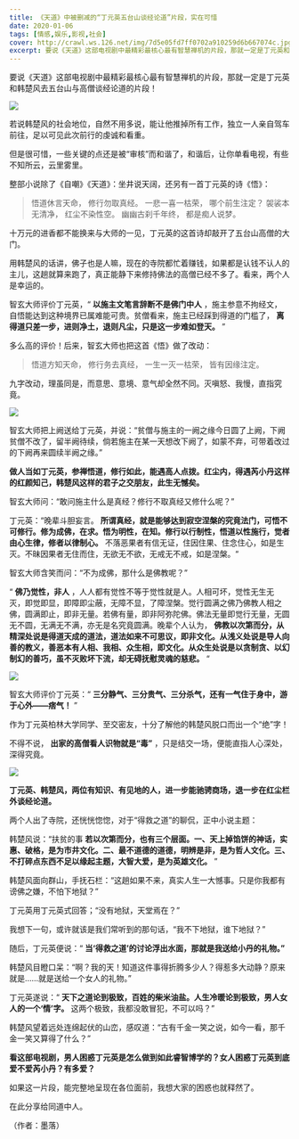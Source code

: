 ```yaml
---
title: 《天道》中被删减的“丁元英五台山谈经论道”片段，实在可惜
date: 2020-01-06
tags: [情感,娱乐,影视,社会]
cover: http://crawl.ws.126.net/img/7d5e05fd7ff0702a910259d6b667074c.jpg
excerpt: 要说《天道》这部电视剧中最精彩最核心最有智慧禅机的片段，那就一定是丁元英和韩楚风去五台山与高僧谈经论道的片段！  ![](http://crawl.ws.126.net/img/7d5e05fd7ff0702a910259d6b6670
---
```

要说《天道》这部电视剧中最精彩最核心最有智慧禅机的片段，那就一定是丁元英和韩楚风去五台山与高僧谈经论道的片段！  

![](http://crawl.ws.126.net/img/7d5e05fd7ff0702a910259d6b667074c.jpg)  

若说韩楚风的社会地位，自然不用多说，能让他推掉所有工作，独立一人亲自驾车前往，足以可见此次前行的虔诚和看重。

但是很可惜，一些关键的点还是被“审核”而和谐了，和谐后，让你单看电视，有些不知所云，云里雾里。

整部小说除了《自嘲》《天道》：坐井说天阔，还另有一首丁元英的诗《悟》：

> 悟道休言天命， 修行勿取真经。 一悲一喜一枯荣， 哪个前生注定？ 袈裟本无清净， 红尘不染性空。 幽幽古刹千年终， 都是痴人说梦。

十万元的进香都不能换来与大师的一见，丁元英的这首诗却敲开了五台山高僧的大门。

用韩楚风的话讲，佛子也是人嘛，现在的寺院都忙着赚钱，如果都是认钱不认人的主儿，这趟就算来跑了，真正能静下来修持佛法的高僧已经不多了。看来，两个人是幸运的。

智玄大师评价丁元英，“ **以施主文笔言辞断不是佛门中人** ，施主参意不拘经文，自悟能达到这种境界已属难能可贵。贫僧看来，施主已经踩到得道的门槛了，
**离得道只差一步，进则净土，退则凡尘，只是这一步难如登天。** ”

多么高的评价！后来，智玄大师也把这首《悟》做了改动：

> 悟道方知天命， 修行务去真经， 一生一灭一枯荣， 皆有因缘注定。

九字改动，理虽同是，而意思、意境、意气却全然不同。灭嗔怒、我慢，直指究竟。

![](http://crawl.ws.126.net/img/ff07f746017a1eaa4ac8b2de93b998e5.jpg)  

智玄大师把上阙送给丁元英，并说：“贫僧与施主的一阙之缘今日圆了上阙，下阙贫僧不改了，留半阙待续，倘若施主在某一天想改下阙了，如蒙不弃，可带着改过的下阙再来圆续半阙之缘。”  

**做人当如丁元英，参禅悟道，修行如此，能遇高人点拨。红尘内，得遇芮小丹这样的红颜知己，韩楚风这样的君子之交朋友，此生无憾矣。**

智玄大师问：“敢问施主什么是真经？修行不取真经又修什么呢？”

丁元英：“晚辈斗胆妄言。
**所谓真经，就是能够达到寂空涅槃的究竟法门，可悟不可修行。修为成佛，在求。悟为明性，在知。修行以行制性，悟道以性施行，觉者由心生律，修者以律制心。**
不落恶果者有信无证，住因住果、住念住心，如是生灭。不昧因果者无住而住，无欲无不欲，无戒无不戒，如是涅槃。“

智玄大师含笑而问：“不为成佛，那什么是佛教呢？”

“ **佛乃觉性，非人**
，人人都有觉性不等于觉性就是人。人相可坏，觉性无生无灭，即觉即显，即障即尘蔽，无障不显，了障涅槃。觉行圆满之佛乃佛教人相之佛，圆满即止，即非无量。若佛有量，即非阿弥陀佛。佛法无量即觉行无量，无圆无不圆，无满无不满，亦无是名究竟圆满。晚辈个人认为，
**佛教以次第而分，从精深处说是得道天成的道法，道法如来不可思议，即非文化。从浅义处说是导人向善的教义，善恶本有人相、我相、众生相，即文化。从众生处说是以贪制贪、以幻制幻的善巧，虽不灭败坏下流，却无碍抚慰灵魂的慈悲。**
“

![](http://crawl.ws.126.net/img/c4cc2f739c83c7602f627f4e1dee9a63.jpg)  

智玄大师评价丁元英：“ **三分静气、三分贵气、三分杀气，还有一气住于身中，游于心外——痞气！** ”

作为丁元英柏林大学同学、至交密友，十分了解他的韩楚风脱口而出一个“绝”字！

不得不说， **出家的高僧看人识物就是“毒”** ，只是结交一场，便能直指人心深处，深得究竟。

![](http://crawl.ws.126.net/img/fadc4a82c37cecb886cf0a7fb9a8ef0d.jpg)  

**丁元英、韩楚风，两位有知识、有见地的人，进一步能驰骋商场，退一步在红尘栏外谈经论道。**  

两个人出了寺院，还恍恍惚惚，对于“得救之道”的聊侃，正中小说主题：

韩楚风说：“扶贫的事
**若以次第而分，也有三个层面。一、天上掉馅饼的神话，实惠、破格，是为市井文化。二、最不道德的道德，明辨是非，是为哲人文化。三、不打碎点东西不足以缘起主题，大智大爱，是为英雄文化。**
”

韩楚风面向群山，手抚石栏：“这趟如果不来，真实人生一大憾事。只是你我都有谤佛之嫌，不怕下地狱？”

丁元英用丁元英式回答；“没有地狱，天堂焉在？”

我想下一句，或许就该是我们常听到的那句话，“我不下地狱，谁下地狱？”

随后，丁元英便说：“ **当‘得救之道’的讨论浮出水面，那就是我送给小丹的礼物。”**

韩楚风目瞪口呆：“啊？我的天！知道这件事得折腾多少人？得惹多大动静？原来就是……就是送给一个女人的礼物。”

丁元英遂说：“ **天下之道论到极致，百姓的柴米油盐。人生冷暖论到极致，男人女人的一个‘情’字。** 这两个极致，我都没敢冒犯，不可以吗？”

韩楚风望着远处连绵起伏的山峦，感叹道：“古有千金一笑之说，如今一看，那千金一笑又算得了什么？”

**看这部电视剧，男人困惑丁元英是怎么做到如此睿智博学的？女人困惑丁元英到底爱不爱芮小丹？有多爱？**

如果这一片段，能完整地呈现在各位面前，我想大家的困惑也就释然了。

在此分享给同道中人。

（作者：墨落）

